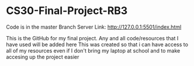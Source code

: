 # CS30-Final-Project-RB3
Code is in the master Branch
Server Link: http://127.0.0.1:5501/index.html

This is the GitHub for my final project.
Any and all code/resources that I have used will be added here
This was created so that i can have access to all of my resources even if I don't bring my laptop at school and to make accesing up the project easier
